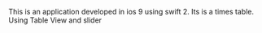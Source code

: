 This is an application developed in ios 9 using swift 2.
Its is a times table. 
Using Table View and slider
